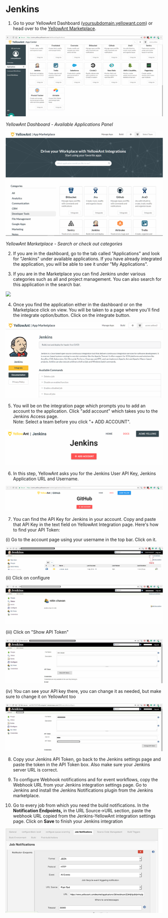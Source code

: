 # Jenkins

1. Go to your YellowAnt Dashboard \([yoursubdomain.yellowant.com](https://github.com/yellowanthq/yellowant-help-center/tree/bdad19066023aa6a8b667a1d6f05b72945b49759/yoursubdomain.yellowant.com)\) or head over to the [YellowAnt Marketplace](https://www.yellowant.com/marketplace). 

![](../../.gitbook/assets/image%20%28262%29.png)

_YellowAnt Dashboard - Available Applications Panel_

![](../../.gitbook/assets/image%20%28278%29.png)

_YellowAnt Marketplace - Search or check out categories_

2. If you are in the dashboard, go to the tab called "Applications" and look for "Jenkins" under available applications. If you have already integrated the application, you will be able to see it under "My Applications".

3. If you are in the Marketplace you can find Jenkins under various categories such as all and project management. You can also search for this application in the search bar.

![](../../.gitbook/assets/jen2.png)

4. Once you find the application either in the dashboard or on the Marketplace click on view. You will be taken to a page where you'll find the integrate option/button. Click on the integrate button.  


![](../../.gitbook/assets/image%20%28209%29.png)

5. You will be on the integration page which prompts you to add an account to the application. Click "add account" which takes you to the Jenkins Access page.  
Note: Select a team before you click "+ ADD ACCOUNT".  


![](../../.gitbook/assets/image%20%2868%29.png)

6. In this step, YellowAnt asks you for the Jenkins User API Key, Jenkins Application URL and Username.  


![](../../.gitbook/assets/image%20%2843%29.png)

7. You can find the API Key for Jenkins in your account. Copy and paste that API Key in the text field on YellowAnt Integration page. Here's how to find your API Token:

\(i\) Go to the account page using your username in the top bar. Click on it.

![](../../.gitbook/assets/image%20%28134%29.png)

\(ii\) Click on configure

![](../../.gitbook/assets/image%20%28171%29.png)

\(iii\) Click on "Show API Token"

![](../../.gitbook/assets/image%20%28296%29.png)

\(iv\) You can see your API key there, you can change it as needed, but make sure to change it on YellowAnt too

![](../../.gitbook/assets/image%20%28182%29.png)

8. Copy your Jenkins API Token, go back to the Jenkins settings page and paste the token in the API Token box. Also make sure your Jenkins server URL is correct.

9. To configure Webhook notifications and for event workflows, copy the Webhook URL from your Jenkins integration settings page. Go to Jenkins and install the Jenkins Notifications plugin from the Jenkins marketplace.

10. Go to every job from which you need the build notifications. In the **Notification Endpoints,** in the URL Source-&gt;URL section, paste the webhook URL copied from the Jenkins-YellowAnt integration settings page. Click on **Save** to finish your Jenkins integration

![](../../.gitbook/assets/image-1.png)

